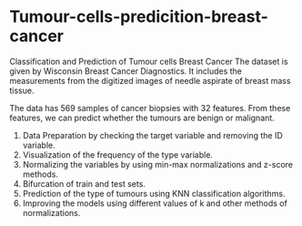 # Tumour-cells-predicition-breast-cancer
Classification and Prediction of Tumour cells Breast Cancer 
The dataset is given by Wisconsin Breast Cancer Diagnostics. It includes the measurements from the digitized images of needle aspirate of breast mass tissue.

The data has 569 samples of cancer biopsies with 32 features. From these features, we can predict whether the tumours are benign or malignant.

1. Data Preparation by checking the target variable and removing the ID variable.
2. Visualization of the frequency of the type variable.
3. Normalizing the variables by using min-max normalizations and z-score methods.
4. Bifurcation of train and test sets.
5. Prediction of the type of tumours using KNN classification algorithms.
6. Improving the models using different values of k and other methods of normalizations.
